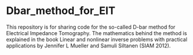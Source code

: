 # Dbar_method_for_EIT
This repository is for sharing code for the so-called D-bar method for Electrical Impedance Tomography. The mathematics behind the method is explained in the book Linear and nonlinear inverse problems with practical applications by Jennifer L Mueller and Samuli Siltanen (SIAM 2012). 

